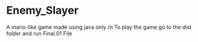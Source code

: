 # Enemy_Slayer
A mario-like  game made using java only
/n
To play the game go to the dist folder and run Final.01 File
